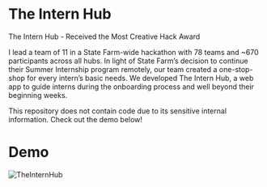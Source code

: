 # The Intern Hub

The Intern Hub - Received the Most Creative Hack Award

I lead a team of 11 in a State Farm-wide hackathon with 78 teams and ~670 participants across all hubs. In light of State Farm’s decision to continue their Summer Internship program remotely, our team created a one-stop-shop for every intern’s basic needs. We developed The Intern Hub, a web app to guide interns during the onboarding process and well beyond their beginning weeks.

This repository does not contain code due to its sensitive internal information. Check out the demo below!

# Demo
![TheInternHub](https://user-images.githubusercontent.com/24307015/91627441-f68eed80-e97c-11ea-8734-cafe675b0b89.gif)
